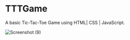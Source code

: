 # TTTGame
A basic Tic-Tac-Toe Game using HTML| CSS | JavaScript. 

![Screenshot (9)](https://github.com/Surajkamble1110/TTTGame/assets/143580081/cc15f089-eac8-41bc-a70a-03dd90304a86)
